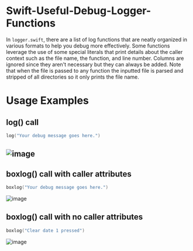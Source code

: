 # Swift-Useful-Debug-Logger-Functions
In `logger.swift`, there are a list of log functions that are neatly organized in various formats to help you debug more effectively. Some functions leverage the use of some special literals that print details about the caller context such as the file name, the function, and line number. Columns are ignored since they aren't necessary but they can always be added. Note that when the file is passed to any function the inputted file is parsed and stripped of all directories so it only prints the file name.

# Usage Examples

## log() call
```swift
log("Your debug message goes here.")
```
![image](https://user-images.githubusercontent.com/52811202/124785543-f2284f00-df14-11eb-9b7f-5ebfe87a7bf5.png)
---

## boxlog() call with caller attributes
```swift
boxlog("Your debug message goes here.")
```
![image](https://user-images.githubusercontent.com/52811202/124785776-24d24780-df15-11eb-9fa5-99536017f3c0.png)


## boxlog() call with no caller attributes
```swift
boxlog("Clear date 1 pressed")
```
![image](https://user-images.githubusercontent.com/52811202/124782327-251d1380-df12-11eb-8454-65b59dc2bb9e.png)

